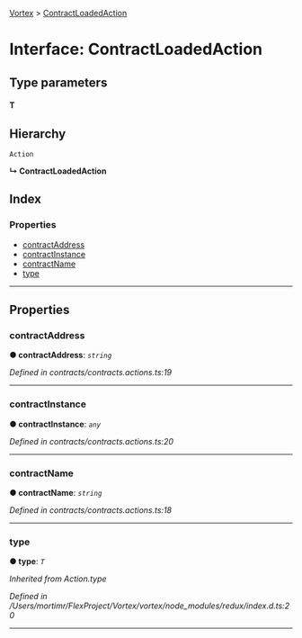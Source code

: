 [Vortex](../README.md) > [ContractLoadedAction](../interfaces/contractloadedaction.md)

# Interface: ContractLoadedAction

## Type parameters
#### T 
## Hierarchy

 `Action`

**↳ ContractLoadedAction**

## Index

### Properties

* [contractAddress](contractloadedaction.md#contractaddress)
* [contractInstance](contractloadedaction.md#contractinstance)
* [contractName](contractloadedaction.md#contractname)
* [type](contractloadedaction.md#type)

---

## Properties

<a id="contractaddress"></a>

###  contractAddress

**● contractAddress**: *`string`*

*Defined in contracts/contracts.actions.ts:19*

___
<a id="contractinstance"></a>

###  contractInstance

**● contractInstance**: *`any`*

*Defined in contracts/contracts.actions.ts:20*

___
<a id="contractname"></a>

###  contractName

**● contractName**: *`string`*

*Defined in contracts/contracts.actions.ts:18*

___
<a id="type"></a>

###  type

**● type**: *`T`*

*Inherited from Action.type*

*Defined in /Users/mortimr/FlexProject/Vortex/vortex/node_modules/redux/index.d.ts:20*

___

